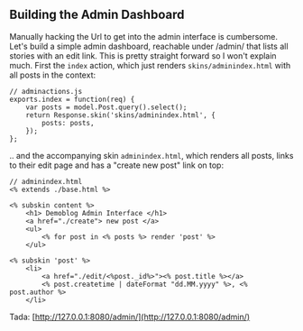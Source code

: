 Building the Admin Dashboard
------------------------------
Manually hacking the Url to get into the admin interface is cumbersome. Let's build a simple admin dashboard, reachable under /admin/ that lists all stories with an edit link. This is pretty straight forward so I won't explain much. First the `index` action, which just renders `skins/adminindex.html` with all posts in the context:

    // adminactions.js
    exports.index = function(req) {
        var posts = model.Post.query().select();
        return Response.skin('skins/adminindex.html', {
            posts: posts,
        });
    };

.. and the accompanying skin `adminindex.html`, which renders all posts, links to their edit page and has a "create new post" link on top:

    // adminindex.html
    <% extends ./base.html %>

    <% subskin content %>
        <h1> Demoblog Admin Interface </h1>
        <a href="./create"> new post </a>
        <ul>
            <% for post in <% posts %> render 'post' %>
        </ul>

    <% subskin 'post' %>
        <li>
            <a href="./edit/<%post._id%>"><% post.title %></a>
            <% post.createtime | dateFormat "dd.MM.yyyy" %>, <% post.author %>
        </li>

Tada: [http://127.0.0.1:8080/admin/](http://127.0.0.1:8080/admin/)
